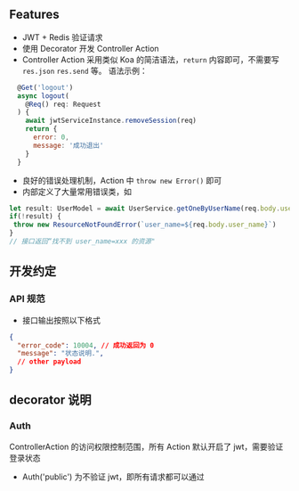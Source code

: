 ## Features

 - JWT + Redis 验证请求
 - 使用 Decorator 开发 Controller Action
 - Controller Action 采用类似 Koa 的简洁语法，`return` 内容即可，不需要写 `res.json` `res.send` 等。
语法示例：
```js
  @Get('logout')
  async logout(
    @Req() req: Request
  ) {
    await jwtServiceInstance.removeSession(req)
    return {
      error: 0,
      message: '成功退出'
    }
  }
```
 - 良好的错误处理机制，Action 中 `throw new Error()` 即可
 - 内部定义了大量常用错误类，如
 ```js
let result: UserModel = await UserService.getOneByUserName(req.body.user_name)
if(!result) {
  throw new ResourceNotFoundError(`user_name=${req.body.user_name}`)
}
// 接口返回“找不到 user_name=xxx 的资源"
 ```


## 开发约定

### API 规范

 - 接口输出按照以下格式   

```json
{
  "error_code": 10004, // 成功返回为 0
  "message": "状态说明.",
  // other payload
}
```


## decorator 说明

### Auth

ControllerAction 的访问权限控制范围，所有 Action 默认开启了 jwt，需要验证登录状态

 - Auth('public') 为不验证 jwt，即所有请求都可以通过
